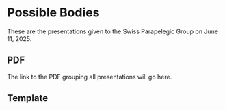 # Possible Bodies
These are the presentations given to the Swiss Parapelegic Group on June 11, 2025.

## PDF
The link to the PDF grouping all presentations will go here.

## Template

